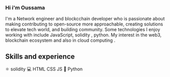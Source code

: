 ### Hi i'm Oussama

I'm a Network engineer and blockcchain developer who is passionate about making contributing to open-source more approachable, creating solutions to elevate tech world, and building community. Some technologies I enjoy working with include JavaScript, solidity , python. My interest in the web3, blockchain ecosystem and also in cloud computing .

## Skills and experience
 ⚛ solidity
 💻 HTML CSS JS
 📱 Python
